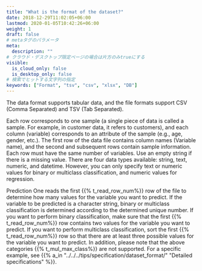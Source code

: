 ```yaml
---
title: "What is the format of the dataset?"
date: 2018-12-29T11:02:05+06:00
lastmod: 2020-01-05T10:42:26+06:00
weight: 1
draft: false
# metaタグのパラメータ
meta:
  description: ""
# クラウド・デスクトップ限定ページの場合は片方のみtrueにする
visible:
  is_cloud_only: false
  is_desktop_only: false
# 検索でヒットする文字列の指定
keywords: ["Format", "tsv", "csv", "xlsx", "DB"]
---
```


The data format supports tabular data, and the file formats support CSV (Comma Separated) and TSV (Tab Separated).

Each row corresponds to one sample (a single piece of data is called a sample. For example, in customer data, it refers to customers),  and each column (variable) corresponds to an attribute of the sample (e.g., age, gender, etc.). The first row of the data file contains column names (Variable name), and the second and subsequent rows contain sample information. Each row must have the same number of variables. Use an empty string if there is a missing value. There are four data types available: string, text, numeric, and datetime. However, you can only specify text or numeric values for binary or multiclass classification, and numeric values for regression.

Prediction One reads the first {{% t_read_row_num%}} row of the file to determine how many values for the variable you want to predict. If the variable to be predicted is a character string, binary or multiclass classification is determined according to the determined unique number. If you want to perform binary classification, make sure that the first {{% t_read_row_num%}} row contains two values for the variable you want to predict. If you want to perform multiclass classification, sort the first {{% t_read_row_num%}} row so that there are at least three possible values for the variable you want to predict. In addition, please note that the above categories {{% t_mul_max_class%}} are not supported. For a specific example, see {{% a_in "../../../tips/specification/dataset_format/" "Detailed specifications" %}}.
